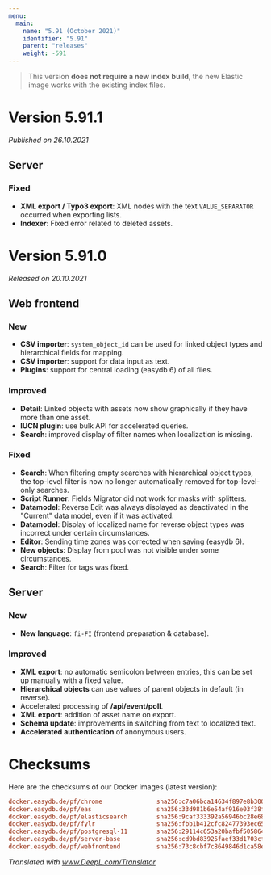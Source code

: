 ```yaml
---
menu:
  main:
    name: "5.91 (October 2021)"
    identifier: "5.91"
    parent: "releases"
    weight: -591
---
```


> This version **does not require a new index build**, the new Elastic image works with the existing index files.

# Version 5.91.1

*Published on 26.10.2021*

## Server

### Fixed

- **XML export / Typo3 export**: XML nodes with the text `VALUE_SEPARATOR` occurred when exporting lists.
- **Indexer**: Fixed error related to deleted assets.

# Version 5.91.0

*Released on 20.10.2021*

## Web frontend

### New

- **CSV importer**: `system_object_id` can be used for linked object types and hierarchical fields for mapping.
- **CSV importer**: support for data input as text.
- **Plugins**: support for central loading (easydb 6) of all files.

### Improved

- **Detail**: Linked objects with assets now show graphically if they have more than one asset.
- **IUCN plugin**: use bulk API for accelerated queries.
- **Search**: improved display of filter names when localization is missing.

### Fixed

- **Search**: When filtering empty searches with hierarchical object types, the top-level filter is now no longer automatically removed for top-level-only searches.
- **Script Runner**: Fields Migrator did not work for masks with splitters.
- **Datamodel**: Reverse Edit was always displayed as deactivated in the "Current" data model, even if it was activated.
- **Datamodel**: Display of localized name for reverse object types was incorrect under certain circumstances.
- **Editor**: Sending time zones was corrected when saving (easydb 6).
- **New objects**: Display from pool was not visible under some circumstances.
- **Search**: Filter for tags was fixed.

## Server

### New

- **New language**: `fi-FI` (frontend preparation & database).

### Improved

- **XML export**: no automatic semicolon between entries, this can be set up manually with a fixed value.
- **Hierarchical objects** can use values of parent objects in default (in reverse).
- Accelerated processing of **/api/event/poll**.
- **XML export**: addition of asset name on export.
- **Schema update**: improvements in switching from text to localized text.
- **Accelerated authentication** of anonymous users.

# Checksums

Here are the checksums of our Docker images (latest version): 

```ini
docker.easydb.de/pf/chrome               sha256:c7a06bca14634f897e8b300fb5e3f624d89adb0dd8cfb746e92975a81868974b
docker.easydb.de/pf/eas                  sha256:33d981b6e54af916e03f38f299c546e053e348cdf5541fc0cdf61cb14d3a8e3f
docker.easydb.de/pf/elasticsearch        sha256:9caf333392a56946bc28e68251c4c146e017b901920ff3042054cd2e14f577b2
docker.easydb.de/pf/fylr                 sha256:fbb1b412cfc82477393ec65c2135d261e3de26507f589c1141d952db8e333d05
docker.easydb.de/pf/postgresql-11        sha256:29114c653a20bafbf505864b0fc1fe3b85b276656620cddd36a65a4dc90b4284
docker.easydb.de/pf/server-base          sha256:cd9bd83925faef33d1703cf2354f362d66b63e5452894315da91ed8bc5b193ce
docker.easydb.de/pf/webfrontend          sha256:73c8cbf7c8649846d1ca58e0b359b809b097875a24aaa22f6481dc0965bc33ad
```

*Translated with www.DeepL.com/Translator*

